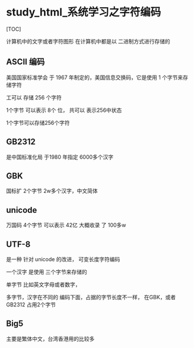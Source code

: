 # study_html_系统学习之字符编码

[TOC]

计算机中的文字或者字符图形 在计算机中都是以 二进制方式进行存储的

## ASCII 编码

美国国家标准学会 于 1967 年制定的，美国信息交换码，它是使用 1 个字节来存储字符

工可以 存储 256 个字符

1个字节 可以表示 8个 位， 共可以 表示256中状态

1个字节可以存储256个字符



## GB2312

是中国标准化局 于1980 年指定 6000多个汉字



## GBK

国标扩 2个字节 2w多个汉字，中文简体



## unicode

万国码 4个字节 可以表示 42亿  大概收录 了 100多w

## UTF-8

是一种 针对 unicode 的改进， 可变长度字符编码

一个汉字 是使用 三个字节来存储的

单字节 比如英文字母或者数字，

多字节，汉字在不同的 编码下面，占据的字节长度不一样， 在GBK，或者 GB2312 占用2个字节



## Big5

主要是繁体中文，台湾香港用的比较多



